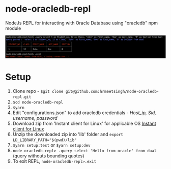 # node-oracledb-repl
NodeJs REPL for interacting with Oracle Database using "oracledb" npm module

![node oracledb repl](images/node-oracledb-repl.png "REPL")

# Setup
1. Clone repo - `$git clone git@github.com:hrmeetsingh/node-oracledb-repl.git`
2. `$cd node-oracledb-repl`
3. `$yarn`
4. Edit "configurations.json" to add oracledb credentials - *Host_ip, Sid, username, password*
5. Download zip from 'Instant client for Linux' for applicable OS [Instant client for Linux](https://www.oracle.com/database/technologies/instant-client/linux-x86-64-downloads.html#ic_x64_inst)
6. Unzip the downloaded zip into 'lib' folder and `export LD_LIBRARY_PATH="$(pwd)/lib"`
7. `$yarn setup:test` or `$yarn setup:dev`
8. `node-oracledb-repl> .query select 'Hello from oracle' from dual` (query withouts bounding quotes)
9. To exit REPL, `node-oracledb-repl>.exit`
